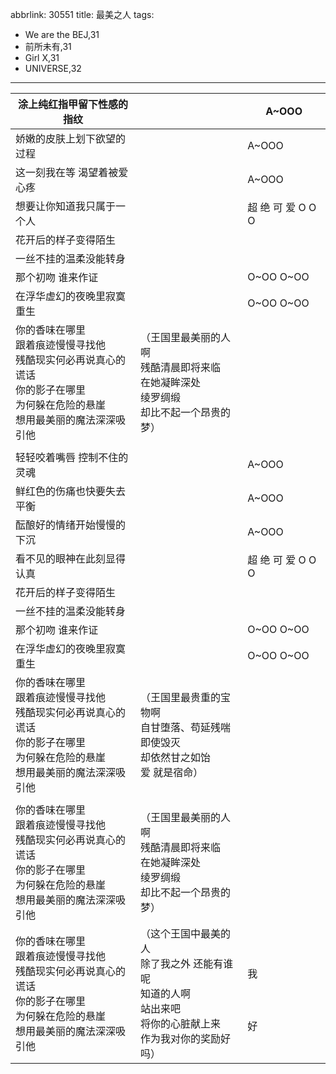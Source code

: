abbrlink: 30551
title: 最美之人
tags:
  - We are the BEJ,31
  - 前所未有,31
  - Girl X,31
  - UNIVERSE,32
---
|涂上纯红指甲留下性感的指纹|      |A~OOO|
|--|--|--|
|娇嫩的皮肤上划下欲望的过程|      |A~OOO|
|这一刻我在等 渴望着被爱心疼|      |A~OOO|
|想要让你知道我只属于一个人|      |超 绝 可 爱 O O O|
|花开后的样子变得陌生|      |      |
|一丝不挂的温柔没能转身|      |      |
|那个初吻 谁来作证|      |O~OO O~OO|
|在浮华虚幻的夜晚里寂寞重生|      |O~OO O~OO|
|你的香味在哪里<br>跟着痕迹慢慢寻找他<br>残酷现实何必再说真心的谎话<br>你的影子在哪里<br>为何躲在危险的悬崖<br>想用最美丽的魔法深深吸引他|（王国里最美丽的人啊<br>残酷清晨即将来临<br>在她凝眸深处<br>绫罗绸缎<br>却比不起一个昂贵的梦）|      |
|      |      |      |
|轻轻咬着嘴唇 控制不住的灵魂|      |A~OOO|
|鲜红色的伤痛也快要失去平衡|      |A~OOO|
|酝酿好的情绪开始慢慢的下沉|      |A~OOO|
|看不见的眼神在此刻显得认真|      |超 绝 可 爱 O O O|
|花开后的样子变得陌生|      |      |
|一丝不挂的温柔没能转身|      |      |
|那个初吻 谁来作证|      |O~OO O~OO|
|在浮华虚幻的夜晚里寂寞重生|      |O~OO O~OO|
|你的香味在哪里<br>跟着痕迹慢慢寻找他<br>残酷现实何必再说真心的谎话<br>你的影子在哪里<br>为何躲在危险的悬崖<br>想用最美丽的魔法深深吸引他|（王国里最贵重的宝物啊<br>自甘堕落、苟延残喘<br>即使毁灭<br>却依然甘之如饴<br>爱 就是宿命）|      |
|      |      |      |
|你的香味在哪里<br>跟着痕迹慢慢寻找他<br>残酷现实何必再说真心的谎话<br>你的影子在哪里<br>为何躲在危险的悬崖<br>想用最美丽的魔法深深吸引他|（王国里最美丽的人啊<br>残酷清晨即将来临<br>在她凝眸深处<br>绫罗绸缎<br>却比不起一个昂贵的梦）|      |
|你的香味在哪里<br>跟着痕迹慢慢寻找他<br>残酷现实何必再说真心的谎话<br>你的影子在哪里<br>为何躲在危险的悬崖<br>想用最美丽的魔法深深吸引他|（这个王国中最美的人<br>除了我之外 还能有谁呢<br>知道的人啊<br>站出来吧<br>将你的心脏献上来<br>作为我对你的奖励好吗）|<br>我<br><br><br><br>好|